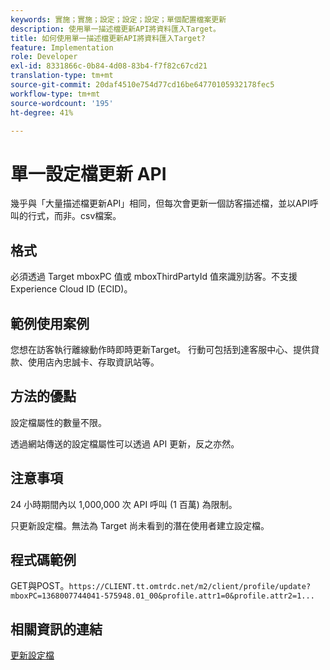 ```yaml
---
keywords: 實施；實施；設定；設定；設定；單個配置檔案更新
description: 使用單一描述檔更新API將資料匯入Target。
title: 如何使用單一描述檔更新API將資料匯入Target?
feature: Implementation
role: Developer
exl-id: 8331866c-0b84-4d08-83b4-f7f82c67cd21
translation-type: tm+mt
source-git-commit: 20daf4510e754d77cd16be64770105932178fec5
workflow-type: tm+mt
source-wordcount: '195'
ht-degree: 41%

---
```


# 單一設定檔更新 API

幾乎與「大量描述檔更新API」相同，但每次會更新一個訪客描述檔，並以API呼叫的行式，而非。csv檔案。

## 格式

必須透過 Target mboxPC 值或 mboxThirdPartyId 值來識別訪客。不支援 Experience Cloud ID (ECID)。

## 範例使用案例

您想在訪客執行離線動作時即時更新Target。 行動可包括到達客服中心、提供貸款、使用店內忠誠卡、存取資訊站等。

## 方法的優點

設定檔屬性的數量不限。

透過網站傳送的設定檔屬性可以透過 API 更新，反之亦然。

## 注意事項

24 小時期間內以 1,000,000 次 API 呼叫 (1 百萬) 為限制。

只更新設定檔。無法為 Target 尚未看到的潛在使用者建立設定檔。

## 程式碼範例

GET與POST。`https://CLIENT.tt.omtrdc.net/m2/client/profile/update?mboxPC=1368007744041-575948.01_00&profile.attr1=0&profile.attr2=1...`

## 相關資訊的連結

[更新設定檔](https://developers.adobetarget.com/api/#updating-profiles)
